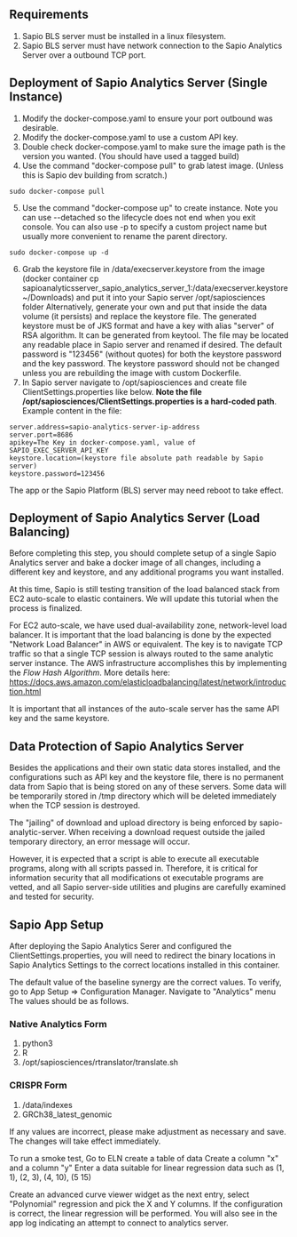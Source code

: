 ## Requirements
1. Sapio BLS server must be installed in a linux filesystem.
2. Sapio BLS server must have network connection to the Sapio Analytics Server over a outbound TCP port.

## Deployment of Sapio Analytics Server (Single Instance)
1. Modify the docker-compose.yaml to ensure your port outbound was desirable.
2. Modify the docker-compose.yaml to use a custom API key.
2. Double check docker-compose.yaml to make sure the image path is the version you wanted. (You should have used a tagged build)
3. Use the command "docker-compose pull" to grab latest image. (Unless this is Sapio dev building from scratch.)
```shell
sudo docker-compose pull
```
5. Use the command "docker-compose up" to create instance.
   Note you can use --detached so the lifecycle does not end when you exit console.
   You can also use -p to specify a custom project name but usually more convenient to rename the parent directory.
```shell
sudo docker-compose up -d
```
6. Grab the keystore file in /data/execserver.keystore from the image (docker container cp sapioanalyticsserver_sapio_analytics_server_1:/data/execserver.keystore ~/Downloads) and put it into your Sapio server /opt/sapiosciences folder
   Alternatively, generate your own and put that inside the data volume (it persists) and replace the keystore file.
   The generated keystore must be of JKS format and have a key with alias "server" of RSA algorithm. It can be generated from keytool.
   The file may be located any readable place in Sapio server and renamed if desired.
   The default password is "123456" (without quotes) for both the keystore password and the key password. The keystore password should not be changed unless you are rebuilding the image with custom Dockerfile.
7. In Sapio server navigate to /opt/sapiosciences and create file ClientSettings.properties like below.
   **Note the file /opt/sapiosciences/ClientSettings.properties is a hard-coded path**.
   Example content in the file:
```
server.address=sapio-analytics-server-ip-address
server.port=8686
apikey=The Key in docker-compose.yaml, value of SAPIO_EXEC_SERVER_API_KEY
keystore.location=(keystore file absolute path readable by Sapio server)
keystore.password=123456
```
The app or the Sapio Platform (BLS) server may need reboot to take effect.

## Deployment of Sapio Analytics Server (Load Balancing)
Before completing this step, you should complete setup of a single Sapio Analytics server and 
bake a docker image of all changes, including a different key and keystore, and any additional programs
you want installed.

At this time, Sapio is still testing transition of the load balanced stack from EC2 auto-scale to elastic containers. 
We will update this tutorial when the process is finalized.

For EC2 auto-scale, we have used dual-availability zone, network-level load balancer.
It is important that the load balancing is done by the expected "Network Load Balancer" in AWS or equivalent. 
The key is to navigate TCP traffic so that a single TCP session is always routed to the same analytic server instance. 
The AWS infrastructure accomplishes this by implementing the *Flow Hash Algorithm*.
More details here:
https://docs.aws.amazon.com/elasticloadbalancing/latest/network/introduction.html

It is important that all instances of the auto-scale server has the same API key and the same keystore.

## Data Protection of Sapio Analytics Server
Besides the applications and their own static data stores installed, and the configurations such as API key and the keystore file,
there is no permanent data from Sapio that is being stored on any of these servers.
Some data will be temporarily stored in /tmp directory which will be deleted immediately when the TCP session is destroyed.

The "jailing" of download and upload directory is being enforced by sapio-analytic-server. 
When receiving a download request outside the jailed temporary directory, an error message will occur.

However, it is expected that a script is able to execute all executable programs, along with all scripts passed in.
Therefore, it is critical for information security that all modifications ot executable programs are vetted, and all 
Sapio server-side utilities and plugins are carefully examined and tested for security.

## Sapio App Setup
After deploying the Sapio Analytics Serer and configured the ClientSettings.properties, you will need to redirect the
binary locations in Sapio Analytics Settings to the correct locations installed in this container.

The default value of the baseline synergy are the correct values.
To verify, go to App Setup => Configuration Manager.
Navigate to "Analytics" menu
The values should be as follows.
### Native Analytics Form
1. python3
2. R
3. /opt/sapiosciences/rtranslator/translate.sh
### CRISPR Form
1. /data/indexes
2. GRCh38_latest_genomic

If any values are incorrect, please make adjustment as necessary and save.
The changes will take effect immediately.

To run a smoke test, Go to ELN create a table of data
Create a column "x" and a column "y"
Enter a data suitable for linear regression data such as (1, 1), (2, 3), (4, 10), (5 15)

Create an advanced curve viewer widget as the next entry, select "Polynomial" regression and pick the X and Y columns.
If the configuration is correct, the linear regression will be performed.
You will also see in the app log indicating an attempt to connect to analytics server.